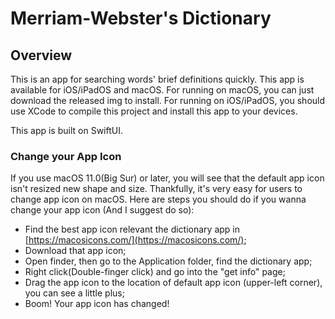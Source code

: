#  Merriam-Webster's Dictionary

## Overview
This is an app for searching words' brief definitions quickly. This app is available for iOS/iPadOS and macOS. For running on macOS, you can just download the released img to install. For running on iOS/iPadOS, you should use XCode to compile this project and install this app to your devices.

This app is built on SwiftUI.

### Change your App Icon
If you use macOS 11.0(Big Sur) or later, you will see that the default app icon isn't resized new shape and size. Thankfully, it's very easy for users to change app icon on macOS. Here are steps you should do if you wanna change your app icon (And I suggest do so):

* Find the best app icon relevant the dictionary app in [https://macosicons.com/](https://macosicons.com/);
* Download that app icon;
* Open finder, then go to the Application folder, find the dictionary app;
* Right click(Double-finger click) and go into the "get info" page;
* Drag the app icon to the location of default app icon (upper-left corner), you can see a little plus;
* Boom! Your app icon has changed!
